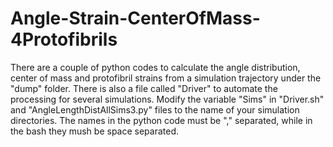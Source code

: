 # Angle-Strain-CenterOfMass-4Protofibrils
There are a couple of python codes to calculate the angle distribution, center of mass and protofibril strains from a simulation trajectory under the "dump" folder. There is also a file called "Driver" to automate the processing for several simulations. Modify the variable "Sims"  in "Driver.sh" and "AngleLengthDistAllSims3.py" files to the name of your simulation directories. The names in the python code must be "," separated, while in the bash they mush be space separated. 
